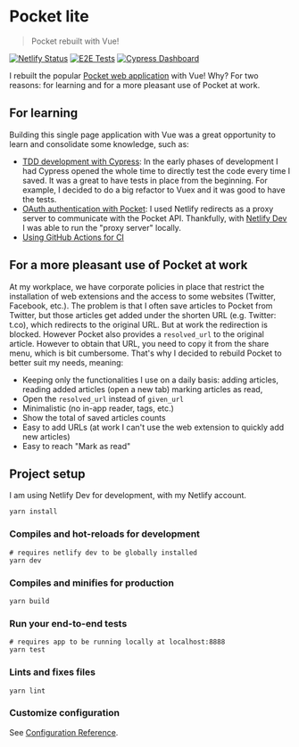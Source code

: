 # Pocket lite
> Pocket rebuilt with Vue!

[![Netlify Status](https://api.netlify.com/api/v1/badges/317d2f81-848d-4d49-af5d-04bce9aa21a1/deploy-status)](https://app.netlify.com/sites/pocket-lite/deploys)
[![E2E Tests](https://img.shields.io/github/workflow/status/mornir/pocket-lite/End-to-end%20tests?label=build&logo=github&style=for-the-badge)](https://github.com/mornir/pocket-lite/actions)
[![Cypress Dashboard](https://img.shields.io/badge/cypress-dashboard-blue?style=for-the-badge)](https://dashboard.cypress.io/projects/rkg74b/runs)


I rebuilt the popular [Pocket web application](https://getpocket.com/) with Vue! Why? For two reasons: for learning and for a more pleasant use of Pocket at work.

## For learning

Building this single page application with Vue was a great opportunity to learn and consolidate some knowledge, such as:

- [TDD development with Cypress](https://www.cypress.io/blog/2019/02/05/modern-frontend-testing-with-cypress/): In the early phases of development I had Cypress opened the whole time to directly test the code every time I saved. It was a great to have tests in place from the beginning. For example, I decided to do a big refactor to Vuex and it was good to have the tests.
- [OAuth authentication with Pocket](https://getpocket.com/developer/docs/authentication): I used Netlify redirects as a proxy server to communicate with the Pocket API. Thankfully, with [Netlify Dev](https://www.netlify.com/products/dev/) I was able to run the "proxy server" locally.
- [Using GitHub Actions for CI](https://dev.to/mornir/adding-ci-to-your-jamstack-with-cypress-github-actions-and-netlify-deploy-preview-579k)

## For a more pleasant use of Pocket at work

At my workplace, we have corporate policies in place that restrict the installation of web extensions and the access to some websites (Twitter, Facebook, etc.). The problem is that I often save articles to Pocket from Twitter, but those articles get added under the shorten URL (e.g. Twitter: t.co), which redirects to the original URL. But at work the redirection is blocked. However Pocket also provides a `resolved_url` to the original article. However to obtain that URL, you need to copy it from the share menu, which is bit cumbersome. That's why I decided to rebuild Pocket to better suit my needs, meaning:

- Keeping only the functionalities I use on a daily basis: adding articles, reading added articles (open a new tab) marking articles as read,
- Open the `resolved_url` instead of `given_url`
- Minimalistic (no in-app reader, tags, etc.)
- Show the total of saved articles counts
- Easy to add URLs (at work I can't use the web extension to quickly add new articles)
- Easy to reach "Mark as read"

## Project setup
I am using Netlify Dev for development, with my Netlify account.
```
yarn install
```

### Compiles and hot-reloads for development
```
# requires netlify dev to be globally installed
yarn dev
```

### Compiles and minifies for production
```
yarn build
```

### Run your end-to-end tests
```
# requires app to be running locally at localhost:8888
yarn test
```

### Lints and fixes files
```
yarn lint
```

### Customize configuration
See [Configuration Reference](https://cli.vuejs.org/config/).
